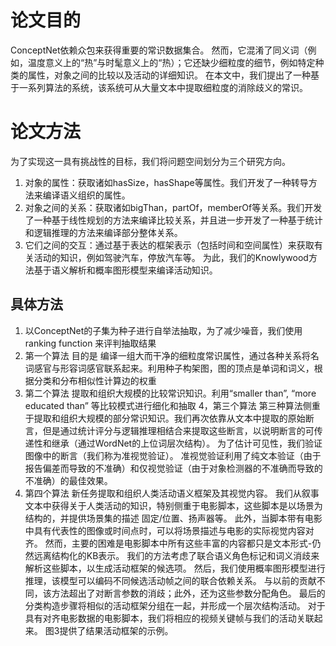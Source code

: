 # 论文目的
ConceptNet依赖众包来获得重要的常识数据集合。 然而，它混淆了同义词（例如，温度意义上的“热”与时髦意义上的“热）；它还缺少细粒度的细节，例如特定种类的属性，对象之间的比较以及活动的详细知识。
在本文中，我们提出了一种基于一系列算法的系统，该系统可从大量文本中提取细粒度的消除歧义的常识。

# 论文方法
 为了实现这一具有挑战性的目标，我们将问题空间划分为三个研究方向。
 1. 对象的属性：获取诸如hasSize，hasShape等属性。我们开发了一种转导方法来编译语义组织的属性。
 2. 对象之间的关系：获取诸如bigThan，partOf，memberOf等关系。我们开发了一种基于线性规划的方法来编译比较关系，并且进一步开发了一种基于统计和逻辑推理的方法来编译部分整体关系。
 3. 它们之间的交互：通过基于表达的框架表示（包括时间和空间属性）来获取有关活动的知识，例如驾驶汽车，停放汽车等。 为此，我们的Knowlywood方法基于语义解析和概率图形模型来编译活动知识。
 
 ## 具体方法
 1. 以ConceptNet的子集为种子进行自举法抽取，为了减少噪音，我们使用 ranking function 来评判抽取结果
 2. 第一个算法 目的是 编译一组大而干净的细粒度常识属性，通过各种关系将名词感官与形容词感官联系起来。利用种子构架图，图的顶点是单词和词义，根据分类和分布相似性计算边的权重
 3. 第二个算法 提取和组织大规模的比较常识知识。利用“smaller than”, “more educated than” 等比较模式进行细化和抽取
 4，第三个算法 第三种算法侧重于提取和组织大规模的部分常识知识。我们再次依靠从文本中提取的原始断言，但是通过统计评分与逻辑推理相结合来提取这些断言，以说明断言的可传递性和继承（通过WordNet的上位词层次结构）。 为了估计可见性，我们验证图像中的断言（我们称为准视觉验证）。 准视觉验证利用了纯文本验证（由于报告偏差而导致的不准确）和仅视觉验证（由于对象检测器的不准确而导致的不准确）的最佳效果。
 5. 第四个算法 新任务提取和组织人类活动语义框架及其视觉内容。 我们从叙事文本中获得关于人类活动的知识，特别侧重于电影脚本，这些脚本是以场景为结构的，并提供场景集的描述 固定/位置、扬声器等。  此外，当脚本带有电影中具有代表性的图像或时间点时，可以将场景描述与电影的实际视觉内容对齐。 然而，主要的困难是电影脚本中所有这些丰富的内容都只是文本形式-仍然远离结构化的KB表示。 我们的方法考虑了联合语义角色标记和词义消歧来解析这些脚本，以生成活动框架的候选项。 然后，我们使用概率图形模型进行推理，该模型可以编码不同候选活动帧之间的联合依赖关系。  与以前的贡献不同，该方法超出了对断言参数的消歧；此外，还为这些参数分配角色。 最后的分类构造步骤将相似的活动框架分组在一起，并形成一个层次结构活动。 对于具有对齐电影数据的电影脚本，我们将相应的视频关键帧与我们的活动关联起来。 图3提供了结果活动框架的示例。
